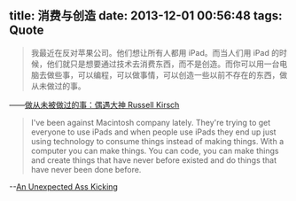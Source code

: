 title: 消费与创造
date: 2013-12-01 00:56:48
tags: Quote
---

> 我最近在反对苹果公司。他们想让所有人都用 iPad。而当人们用 iPad 的时候，他们就只是想要通过技术去消费东西，而不是创造。而你可以用一台电脑去做些事，可以编程，可以做事情，可以创造一些以前不存在的东西，做从未做过的事。

——[做从未被做过的事：偶遇大神 Russell Kirsch](http://chuansongme.com/n/243778)

> I've been against Macintosh company lately. They're trying to get everyone to use iPads and when people use iPads they end up just using technology to consume things instead of making things. With a computer you can make things. You can code, you can make things and create things that have never before existed and do things that have never been done before.

--[An Unexpected Ass Kicking](http://impossiblehq.com/an-unexpected-ass-kicking)
